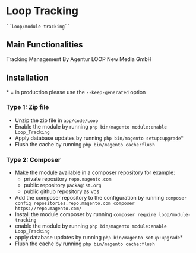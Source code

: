 # Loop Tracking

    ``loop/module-tracking``

## Main Functionalities
Tracking Management By Agentur LOOP New Media GmbH

## Installation
\* = in production please use the `--keep-generated` option

### Type 1: Zip file

 - Unzip the zip file in `app/code/Loop`
 - Enable the module by running `php bin/magento module:enable Loop_Tracking`
 - Apply database updates by running `php bin/magento setup:upgrade`\*
 - Flush the cache by running `php bin/magento cache:flush`

### Type 2: Composer

 - Make the module available in a composer repository for example:
    - private repository `repo.magento.com`
    - public repository `packagist.org`
    - public github repository as vcs
 - Add the composer repository to the configuration by running `composer config repositories.repo.magento.com composer https://repo.magento.com/`
 - Install the module composer by running `composer require loop/module-tracking`
 - enable the module by running `php bin/magento module:enable Loop_Tracking`
 - apply database updates by running `php bin/magento setup:upgrade`\*
 - Flush the cache by running `php bin/magento cache:flush`



